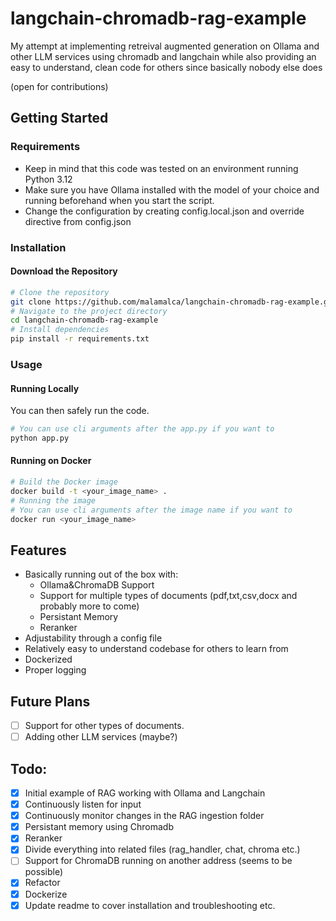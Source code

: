 # langchain-chromadb-rag-example
My attempt at implementing retreival augmented generation on Ollama and other LLM services using chromadb and langchain while also providing an easy to understand, clean code for others since basically nobody else does

(open for contributions)
## Getting Started

### Requirements
- Keep in mind that this code was tested on an environment running Python 3.12
- Make sure you have Ollama installed with the model of your choice and running beforehand when you start the script.
- Change the configuration by creating config.local.json and override directive from config.json

### Installation
#### Download the Repository
```bash
# Clone the repository
git clone https://github.com/malamalca/langchain-chromadb-rag-example.git
# Navigate to the project directory
cd langchain-chromadb-rag-example
# Install dependencies
pip install -r requirements.txt
```
### Usage
#### Running Locally
You can then safely run the code.
```bash
# You can use cli arguments after the app.py if you want to
python app.py
```
#### Running on Docker
```bash
# Build the Docker image
docker build -t <your_image_name> .
# Running the image
# You can use cli arguments after the image name if you want to
docker run <your_image_name> 
```

## Features
- Basically running out of the box with:
    - Ollama&ChromaDB Support
    - Support for multiple types of documents (pdf,txt,csv,docx and probably more to come)
    - Persistant Memory
    - Reranker
- Adjustability through a config file
- Relatively easy to understand codebase for others to learn from
- Dockerized
- Proper logging

## Future Plans
- [ ] Support for other types of documents.
- [ ] Adding other LLM services (maybe?)

## Todo:
- [X] Initial example of RAG working with Ollama and Langchain
- [X] Continuously listen for input
- [X] Continuously monitor changes in the RAG ingestion folder
- [X] Persistant memory using Chromadb
- [X] Reranker
- [X] Divide everything into related files (rag_handler, chat, chroma etc.)
- [ ] Support for ChromaDB running on another address (seems to be possible)
- [X] Refactor
- [X] Dockerize
- [X] Update readme to cover installation and troubleshooting etc.
